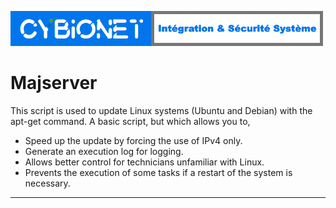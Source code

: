 ![alt text][logo]
 
# Majserver
This script is used to update Linux systems (Ubuntu and Debian) with the apt-get command. A basic script, but which allows you to,

- Speed up the update by forcing the use of IPv4 only.
- Generate an execution log for logging.
- Allows better control for technicians unfamiliar with Linux.
- Prevents the execution of some tasks if a restart of the system is necessary. 

---
[logo]: ./md/logo.png "Cybionet"

